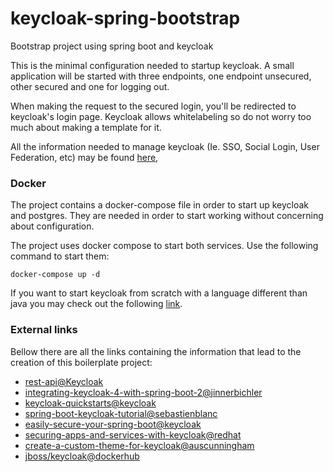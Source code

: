 # keycloak-spring-bootstrap

Bootstrap project using spring boot and keycloak

This is the minimal configuration needed to startup keycloak. A small application will be started with three endpoints,
one endpoint unsecured, other secured and one for logging out.

When making the request to the secured login, you'll be redirected to keycloak's login page. Keycloak allows whitelabeling
so do not worry too much about making a template for it.

All the information needed to manage keycloak (Ie. SSO, Social Login, User Federation, etc) may be found [here](https://www.keycloak.org/docs/latest/server_admin/index.html),  

### Docker

The project contains a docker-compose file in order to start up keycloak and postgres. They are needed in order to
start working without concerning about configuration. 

The project uses docker compose to start both services. Use the following command to start them:

```
docker-compose up -d
```

If you want to start keycloak from scratch with a language different than java you may check out the following [link](https://github.com/keycloak/keycloak-quickstarts).

### External links

Bellow there are all the links containing the information that lead to the creation of this boilerplate project:
- [rest-api@Keycloak](https://www.keycloak.org/docs/1.9/server_development_guide/topics/admin-rest-api.html)
- [integrating-keycloak-4-with-spring-boot-2@jinnerbichler](https://medium.com/@jinnerbichler/integrating-keycloak-4-with-spring-boot-2-microservices-6a6579f1d121)
- [keycloak-quickstarts@keycloak](https://github.com/keycloak/keycloak-quickstarts)
- [spring-boot-keycloak-tutorial@sebastienblanc](https://github.com/sebastienblanc/spring-boot-keycloak-tutorial/)
- [easily-secure-your-spring-boot@keycloak](http://blog.keycloak.org/2017/05/easily-secure-your-spring-boot.html)
- [securing-apps-and-services-with-keycloak@redhat](https://developers.redhat.com/blog/2018/08/28/securing-apps-and-services-with-keycloak/)
- [create-a-custom-theme-for-keycloak@auscunningham](https://medium.com/@auscunningham/create-a-custom-theme-for-keycloak-8781207be604)
- [jboss/keycloak@dockerhub](https://hub.docker.com/r/jboss/keycloak/)
